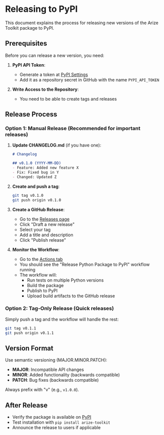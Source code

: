 # Releasing to PyPI

This document explains the process for releasing new versions of the Arize Toolkit package to PyPI.

## Prerequisites

Before you can release a new version, you need:

1. **PyPI API Token**: 
   - Generate a token at [PyPI Settings](https://pypi.org/manage/account/token/)
   - Add it as a repository secret in GitHub with the name `PYPI_API_TOKEN`

2. **Write Access to the Repository**:
   - You need to be able to create tags and releases

## Release Process

### Option 1: Manual Release (Recommended for important releases)

1. **Update CHANGELOG.md** (if you have one):
   ```markdown
   # Changelog

   ## v0.1.0 (YYYY-MM-DD)
   - Feature: Added new feature X
   - Fix: Fixed bug in Y
   - Changed: Updated Z
   ```

2. **Create and push a tag**:
   ```bash
   git tag v0.1.0
   git push origin v0.1.0
   ```

3. **Create a GitHub Release**:
   - Go to the [Releases page](https://github.com/duncankmckinnon/arize_toolkit/releases)
   - Click "Draft a new release"
   - Select your tag
   - Add a title and description
   - Click "Publish release"

4. **Monitor the Workflow**:
   - Go to the [Actions tab](https://github.com/duncankmckinnon/arize_toolkit/actions)
   - You should see the "Release Python Package to PyPI" workflow running
   - The workflow will:
     - Run tests on multiple Python versions
     - Build the package
     - Publish to PyPI
     - Upload build artifacts to the GitHub release

### Option 2: Tag-Only Release (Quick releases)

Simply push a tag and the workflow will handle the rest:

```bash
git tag v0.1.1
git push origin v0.1.1
```

## Version Format

Use semantic versioning (MAJOR.MINOR.PATCH):

- **MAJOR**: Incompatible API changes
- **MINOR**: Added functionality (backwards compatible)
- **PATCH**: Bug fixes (backwards compatible)

Always prefix with "v" (e.g., `v1.0.0`).

## After Release

- Verify the package is available on [PyPI](https://pypi.org/project/arize-toolkit/)
- Test installation with `pip install arize-toolkit`
- Announce the release to users if applicable 